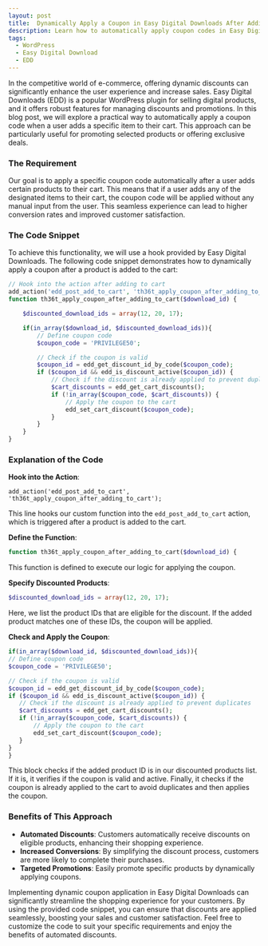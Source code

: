 ```yaml
---
layout: post
title:  Dynamically Apply a Coupon in Easy Digital Downloads After Adding an Item to the Cart
description: Learn how to automatically apply coupon codes in Easy Digital Downloads after adding specific items to the cart. Boost your sales and improve customer satisfaction with this simple code snippet.
tags:
  - WordPress
  - Easy Digital Download
  - EDD
---
```


In the competitive world of e-commerce, offering dynamic discounts can significantly enhance the user experience and increase sales. Easy Digital Downloads (EDD) is a popular WordPress plugin for selling digital products, and it offers robust features for managing discounts and promotions. In this blog post, we will explore a practical way to automatically apply a coupon code when a user adds a specific item to their cart. This approach can be particularly useful for promoting selected products or offering exclusive deals.

### The Requirement

Our goal is to apply a specific coupon code automatically after a user adds certain products to their cart. This means that if a user adds any of the designated items to their cart, the coupon code will be applied without any manual input from the user. This seamless experience can lead to higher conversion rates and improved customer satisfaction.

### The Code Snippet

To achieve this functionality, we will use a hook provided by Easy Digital Downloads. The following code snippet demonstrates how to dynamically apply a coupon after a product is added to the cart:

```php
// Hook into the action after adding to cart
add_action('edd_post_add_to_cart', 'th36t_apply_coupon_after_adding_to_cart');
function th36t_apply_coupon_after_adding_to_cart($download_id) {

    $discounted_download_ids = array(12, 20, 17);

    if(in_array($download_id, $discounted_download_ids)){
        // Define coupon code
        $coupon_code = 'PRIVILEGE50';

        // Check if the coupon is valid
        $coupon_id = edd_get_discount_id_by_code($coupon_code);
        if ($coupon_id && edd_is_discount_active($coupon_id)) {
            // Check if the discount is already applied to prevent duplicates
            $cart_discounts = edd_get_cart_discounts();
            if (!in_array($coupon_code, $cart_discounts)) {
                // Apply the coupon to the cart
                edd_set_cart_discount($coupon_code);
            }
        }
    }
}
```

### Explanation of the Code

**Hook into the Action**:

```
add_action('edd_post_add_to_cart', 'th36t_apply_coupon_after_adding_to_cart');
```

This line hooks our custom function into the `edd_post_add_to_cart` action, which is triggered after a product is added to the cart.

**Define the Function**:

```php
function th36t_apply_coupon_after_adding_to_cart($download_id) {
```
   This function is defined to execute our logic for applying the coupon.

**Specify Discounted Products**:
```php
$discounted_download_ids = array(12, 20, 17);
```
   Here, we list the product IDs that are eligible for the discount. If the added product matches one of these IDs, the coupon will be applied.

**Check and Apply the Coupon**:
```php
if(in_array($download_id, $discounted_download_ids)){
// Define coupon code
$coupon_code = 'PRIVILEGE50';

// Check if the coupon is valid
$coupon_id = edd_get_discount_id_by_code($coupon_code);
if ($coupon_id && edd_is_discount_active($coupon_id)) {
   // Check if the discount is already applied to prevent duplicates
   $cart_discounts = edd_get_cart_discounts();
   if (!in_array($coupon_code, $cart_discounts)) {
       // Apply the coupon to the cart
       edd_set_cart_discount($coupon_code);
   }
}
}
```

This block checks if the added product ID is in our discounted products list. If it is, it verifies if the coupon is valid and active. Finally, it checks if the coupon is already applied to the cart to avoid duplicates and then applies the coupon.

### Benefits of This Approach

- **Automated Discounts**: Customers automatically receive discounts on eligible products, enhancing their shopping experience.
- **Increased Conversions**: By simplifying the discount process, customers are more likely to complete their purchases.
- **Targeted Promotions**: Easily promote specific products by dynamically applying coupons.

Implementing dynamic coupon application in Easy Digital Downloads can significantly streamline the shopping experience for your customers. By using the provided code snippet, you can ensure that discounts are applied seamlessly, boosting your sales and customer satisfaction. Feel free to customize the code to suit your specific requirements and enjoy the benefits of automated discounts.
